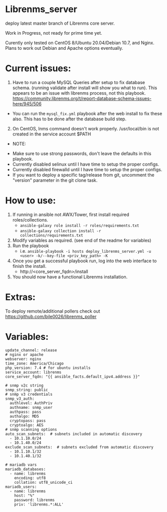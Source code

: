 # Librenms_server
deploy latest master branch of Librenms core server.

Work in Progress, not ready for prime time yet.

Curently only tested on CentOS 8/Ubuntu 20.04/Debian 10.7, and Nginx. Plans to work out Debian and Apache options eventually.

# Current issues:
1. Have to run a couple MySQL Queries after setup to fix database schema. (running validate after install will show you what to run). This appears to be an issue with librenms process, not this playbook. https://community.librenms.org/t/report-database-schema-issues-here/945/506
  * You can run the `mysql_fix.yml` playbook after the web install to fix these also. This has to be done after the database build step.
2. On CentOS, lnms command doesn't work properly. /usr/local/bin is not created in the service account $PATH

* NOTE:
- Make sure to use strong passwords, don't leave the defaults in this playbook.
- Currently disabled selinux until I have time to setup the proper configs.
- Currently disabled firewalld until I have time to setup the proper configs.
- If you want to deploy a specific tag/release from git, uncomment the "version" parameter in the git clone task.

# How to use:
1. If running in ansible not AWX/Tower, first install required roles/collections.
    * `ansible-galaxy role install -r roles/requirements.txt`
    * `ansible-galaxy collection install -r collections/requirements.txt`
2. Modify variables as required. (see end of the readme for variables)
3. Run the playbook
    * i.e. `ansible-playbook -i hosts deploy_librenms_server.yml -u <user> -k/--key-file <priv_key_path> -K`
4. Once you get a successful playbook run, log into the web interface to finish the install. 
    * http://<core_server_fqdn>/install
5. You should now have a functional Librenms installation.

# Extras:
To deploy remote/additional pollers check out https://github.com/bile0026/librenms_poller

# Variables:
```
update_channel: release
# nginx or apache
webserver: nginx
time_zone: America/Chicago
php_version: 7.4 # for ubuntu installs
service_account: librenms
core_server_fqdn: "{{ ansible_facts.default_ipv4.address }}"

# snmp v2c string
snmp_string: public
# snmp v3 credentials
snmp_v3_auth:
  authlevel: AuthPriv
  authname: snmp_user
  authpass: pass
  authalgo: MD5
  cryptopass: pass
  cryptoalgo: AES
# snmp scanning options
auto_scan_subnets:  # subnets included in automatic discovery
  - 10.1.10.0/24
  - 10.1.40.0/24
exclude_scan_subnets:  # subnets excluded from automatic discovery
  - 10.1.10.1/32
  - 10.1.40.1/32

# mariadb vars
mariadb_databases:
  - name: librenms
    encoding: utf8
    collation: utf8_unicode_ci
mariadb_users:
  - name: librenms
    host: "%"
    password: librenms
    priv: 'librenms.*:ALL'
```